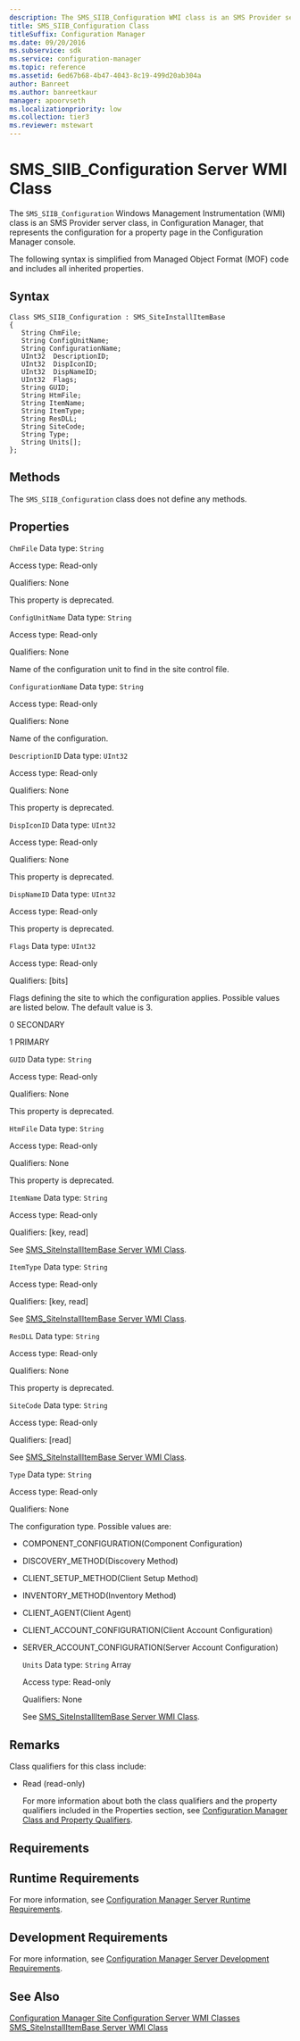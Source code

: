 ```yaml
---
description: The SMS_SIIB_Configuration WMI class is an SMS Provider server class, in Configuration Manager, that represents the configuration in the Configuration Manager console.
title: SMS_SIIB_Configuration Class
titleSuffix: Configuration Manager
ms.date: 09/20/2016
ms.subservice: sdk
ms.service: configuration-manager
ms.topic: reference
ms.assetid: 6ed67b68-4b47-4043-8c19-499d20ab304a
author: Banreet
ms.author: banreetkaur
manager: apoorvseth
ms.localizationpriority: low
ms.collection: tier3
ms.reviewer: mstewart
---
```

# SMS_SIIB_Configuration Server WMI Class
The `SMS_SIIB_Configuration` Windows Management Instrumentation (WMI) class is an SMS Provider server class, in Configuration Manager, that represents the configuration for a property page in the Configuration Manager console.

 The following syntax is simplified from Managed Object Format (MOF) code and includes all inherited properties.

## Syntax

```
Class SMS_SIIB_Configuration : SMS_SiteInstallItemBase
{
   String ChmFile;
   String ConfigUnitName;
   String ConfigurationName;
   UInt32  DescriptionID;
   UInt32  DispIconID;
   UInt32  DispNameID;
   UInt32  Flags;
   String GUID;
   String HtmFile;
   String ItemName;
   String ItemType;
   String ResDLL;
   String SiteCode;
   String Type;
   String Units[];
};
```

## Methods
 The `SMS_SIIB_Configuration` class does not define any methods.

## Properties
 `ChmFile`
 Data type: `String`

 Access type: Read-only

 Qualifiers: None

 This property is deprecated.

 `ConfigUnitName`
 Data type: `String`

 Access type: Read-only

 Qualifiers: None

 Name of the configuration unit to find in the site control file.

 `ConfigurationName`
 Data type: `String`

 Access type: Read-only

 Qualifiers: None

 Name of the configuration.

 `DescriptionID`
 Data type: `UInt32`

 Access type: Read-only

 Qualifiers: None

 This property is deprecated.

 `DispIconID`
 Data type: `UInt32`

 Access type: Read-only

 Qualifiers: None

 This property is deprecated.

 `DispNameID`
 Data type: `UInt32`

 Access type: Read-only

 This property is deprecated.

 `Flags`
 Data type: `UInt32`

 Access type: Read-only

 Qualifiers: [bits]

 Flags defining the site to which the configuration applies. Possible values are listed below. The default value is 3.

 0
 SECONDARY

 1
 PRIMARY

 `GUID`
 Data type: `String`

 Access type: Read-only

 Qualifiers: None

 This property is deprecated.

 `HtmFile`
 Data type: `String`

 Access type: Read-only

 Qualifiers: None

 This property is deprecated.

 `ItemName`
 Data type: `String`

 Access type: Read-only

 Qualifiers: [key, read]

 See [SMS_SiteInstallItemBase Server WMI Class](../../../../../develop/reference/core/servers/configure/sms_siteinstallitembase-server-wmi-class.md).

 `ItemType`
 Data type: `String`

 Access type: Read-only

 Qualifiers: [key, read]

 See [SMS_SiteInstallItemBase Server WMI Class](../../../../../develop/reference/core/servers/configure/sms_siteinstallitembase-server-wmi-class.md).

 `ResDLL`
 Data type: `String`

 Access type: Read-only

 Qualifiers: None

 This property is deprecated.

 `SiteCode`
 Data type: `String`

 Access type: Read-only

 Qualifiers: [read]

 See [SMS_SiteInstallItemBase Server WMI Class](../../../../../develop/reference/core/servers/configure/sms_siteinstallitembase-server-wmi-class.md).

 `Type`
 Data type: `String`

 Access type: Read-only

 Qualifiers: None

 The configuration type. Possible values are:

- COMPONENT_CONFIGURATION(Component Configuration)

- DISCOVERY_METHOD(Discovery Method)

- CLIENT_SETUP_METHOD(Client Setup Method)

- INVENTORY_METHOD(Inventory Method)

- CLIENT_AGENT(Client Agent)

- CLIENT_ACCOUNT_CONFIGURATION(Client Account Configuration)

- SERVER_ACCOUNT_CONFIGURATION(Server Account Configuration)

  `Units`
  Data type: `String` Array

  Access type: Read-only

  Qualifiers: None

  See [SMS_SiteInstallItemBase Server WMI Class](../../../../../develop/reference/core/servers/configure/sms_siteinstallitembase-server-wmi-class.md).

## Remarks
 Class qualifiers for this class include:

- Read (read-only)

  For more information about both the class qualifiers and the property qualifiers included in the Properties section, see [Configuration Manager Class and Property Qualifiers](../../../../../develop/reference/misc/class-and-property-qualifiers.md).

## Requirements

## Runtime Requirements
 For more information, see [Configuration Manager Server Runtime Requirements](../../../../../develop/core/reqs/server-runtime-requirements.md).

## Development Requirements
 For more information, see [Configuration Manager Server Development Requirements](../../../../../develop/core/reqs/server-development-requirements.md).

## See Also
 [Configuration Manager Site Configuration Server WMI Classes](../../../../../develop/reference/core/servers/configure/site-configuration-server-wmi-classes.md)
 [SMS_SiteInstallItemBase Server WMI Class](../../../../../develop/reference/core/servers/configure/sms_siteinstallitembase-server-wmi-class.md)
